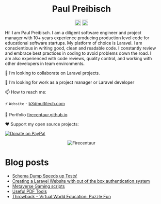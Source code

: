 <p align="center"> <h1 align="center"> Paul Preibisch</h1> </p>
<p align="center">
<a href="https://github.com/firecentaur" target="_blank"><img align="center" src="https://cdn.jsdelivr.net/npm/simple-icons@3.0.1/icons/github.svg" alt="Paul Preibisch" height="20" width="20" /></a>
<a href="https://dev.to/firecentaur" target="_blank"><img align="center" src="https://cdn.jsdelivr.net/npm/simple-icons@3.0.1/icons/blogger.svg" alt="Paul Preibisch Blog" height="20" width="20" /></a>
</p>

Hi! I am Paul Preibisch. I am a diligent software engineer and project manager with 10+ years experience producing production level code for educational software startups. My platform of choice is Laravel. I am conscientious in writing good, clean and readable code. I constantly review and embrace best practices in coding to avoid problems down the road. I am also experienced with code reviews, quality control, and working with other developers in team environments.

👯 I’m looking to collaborate on Laravel projects.

🤔 I’m looking for work as a project manager or Laravel developer

📫 How to reach me:

⚡ `Website` - [b3dmultitech.com](https://b3dmultitech.com)

💬 Portfolio [firecentaur.github.io](https://firecentaur.github.io/)

❤️ Support my open source projects:

[![Donate on PayPal](https://img.shields.io/badge/--paypal?label=PayPal&logo=PayPal&style=social)](https://www.paypal.com/donate/?hosted_button_id=TXCCMYFYVREJJ)



<p align="center">
	<img src=https://github-readme-stats.vercel.app/api?username=firecentaur&show_icons=true alt=Firecentaur />
</p>

# Blog posts
<!-- BLOG-POST-LIST:START -->
- [Schema Dump Speeds up Tests!](https://dev.to/firecentaur/schema-dump-speeds-up-tests-1635)
- [Creating a Laravel Website with out of the box authentication system](https://dev.to/firecentaur/creating-a-laravel-website-with-out-of-the-box-authentication-system-jl3)
- [Metaverse Gaming scripts](https://dev.to/firecentaur/metaverse-gaming-scripts-346m)
- [Useful PDF Tools](https://dev.to/firecentaur/useful-pdf-tools-36da)
- [Throwback – Virtual World Education: Puzzle Fun](https://dev.to/firecentaur/throwback-virtual-world-education-puzzle-fun-35jd)
<!-- BLOG-POST-LIST:END -->
